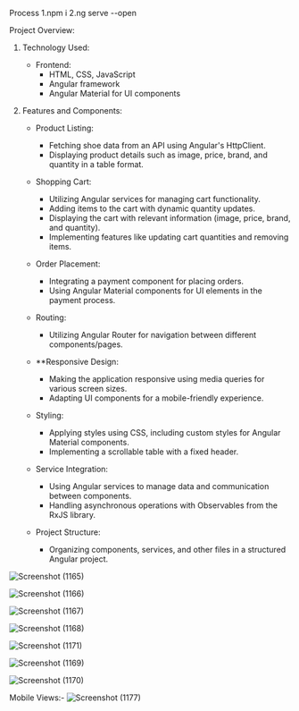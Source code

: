 Process 1.npm i 
    2.ng serve --open
    
 Project Overview:

1. Technology Used:
   - Frontend:
     - HTML, CSS, JavaScript
     - Angular framework
     - Angular Material for UI components

2. Features and Components:
   - Product Listing:
     - Fetching shoe data from an API using Angular's HttpClient.
     - Displaying product details such as image, price, brand, and quantity in a table format.

   - Shopping Cart:
     - Utilizing Angular services for managing cart functionality.
     - Adding items to the cart with dynamic quantity updates.
     - Displaying the cart with relevant information (image, price, brand, and quantity).
     - Implementing features like updating cart quantities and removing items.

   - Order Placement:
     - Integrating a payment component for placing orders.
     - Using Angular Material components for UI elements in the payment process.

   - Routing:
     - Utilizing Angular Router for navigation between different components/pages.

   - **Responsive Design:
     - Making the application responsive using media queries for various screen sizes.
     - Adapting UI components for a mobile-friendly experience.

   - Styling:
     - Applying styles using CSS, including custom styles for Angular Material components.
     - Implementing a scrollable table with a fixed header.

   - Service Integration:
     - Using Angular services to manage data and communication between components.
     - Handling asynchronous operations with Observables from the RxJS library.

   - Project Structure:
     - Organizing components, services, and other files in a structured Angular project.


![Screenshot (1165)](https://github.com/harshit-choudhary798/ShoesEcom/assets/111317199/55822152-62f1-41be-af92-51265a2a567b)

![Screenshot (1166)](https://github.com/harshit-choudhary798/ShoesEcom/assets/111317199/5270560e-1e93-4049-b7b8-7383eb4a73cc)

![Screenshot (1167)](https://github.com/harshit-choudhary798/ShoesEcom/assets/111317199/a793bbcc-1f78-4fe4-a614-28b22ce9ca24)

![Screenshot (1168)](https://github.com/harshit-choudhary798/ShoesEcom/assets/111317199/df0bb395-fed5-4402-8771-d8794eeb3a76)

![Screenshot (1171)](https://github.com/harshit-choudhary798/ShoesEcom/assets/111317199/3af813b1-f4f4-4b57-bc40-355f84ac6971)

![Screenshot (1169)](https://github.com/harshit-choudhary798/ShoesEcom/assets/111317199/79363f17-2106-41e9-9b71-79bdde3536ff)

![Screenshot (1170)](https://github.com/harshit-choudhary798/ShoesEcom/assets/111317199/bfbe79c4-823b-4a58-92d1-5e1e5940507e)

Mobile Views:-
![Screenshot (1177)](https://github.com/harshit-choudhary798/ShoesEcom/assets/111317199/0e98ec65-e98c-43ea-97d5-2b20a2a2648f)
